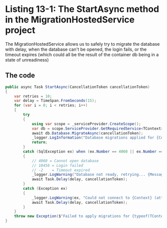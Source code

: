 # Listing 13-1: The StartAsync method in the MigrationHostedService project

The MigrationHostedService allows us to safely try to migrate the database with delay, when the database can't be opened, the login fails, or the timeout expires (which could all be the result of the container db being in a state of unreadiness)

## The code

```cs
public async Task StartAsync(CancellationToken cancellationToken)
{
    var retries = 10;
    var delay = TimeSpan.FromSeconds(15);
    for (var i = 0; i < retries; i++)
    {
        try
        {
            using var scope = _serviceProvider.CreateScope();
            var db = scope.ServiceProvider.GetRequiredService<TContext>();
            await db.Database.MigrateAsync(cancellationToken);
            _logger.LogInformation("Database migrations applied for {Context}", typeof(TContext).Name);
            return;
        }
        catch (SqlException ex) when (ex.Number == 4060 || ex.Number == 18456 || ex.Number == -2)
        {
            // 4060 = Cannot open database
            // 18456 = Login failed
            // -2    = Timeout expired
            _logger.LogWarning("Database not ready, retrying... {Message}", ex.Message);
            await Task.Delay(delay, cancellationToken);
        }
        catch (Exception ex)
        {
            _logger.LogWarning(ex, "Could not connect to {Context} (attempt {Attempt}/{Retries})", typeof(TContext).Name, i + 1, retries);
            await Task.Delay(delay, cancellationToken);
        }
    }
    throw new Exception($"Failed to apply migrations for {typeof(TContext).Name} after {retries} retries.");
}
```  